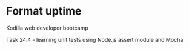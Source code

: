 # Format uptime

Kodilla web developer bootcamp

Task 24.4 - learning unit tests using Node.js assert module and Mocha